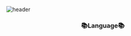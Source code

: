 ![header](http://capsule-render.vercel.app/api?type=slice&color=auto&height=300&section=header&text=Julia's_Github&fontSize=90)

<h3 align="center"> 📚Language📚</h3>


